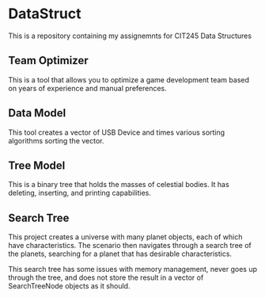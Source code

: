 # DataStruct
This is a repository containing my assignemnts for CIT245 Data Structures

## Team Optimizer
This is a tool that allows you to optimize a game development team based on years of experience and manual preferences.

## Data Model
This tool creates a vector of USB Device and times various sorting algorithms sorting the vector.

## Tree Model
This is a binary tree that holds the masses of celestial bodies. It has deleting, inserting, and printing capabilities.

## Search Tree
This project creates a universe with many planet objects, each of which have characteristics. The scenario then navigates through a search tree of the planets, searching for a planet that has desirable characteristics. 

This search tree has some issues with memory management, never goes up through the tree, and does not store the result in a vector of SearchTreeNode objects as it should.